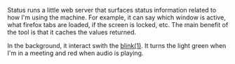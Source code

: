 Status runs a little web server that surfaces status information related to how
I'm using the machine.  For example, it can say which window is active, what
firefox tabs are loaded, if the screen is locked, etc.  The main benefit of the
tool is that it caches the values returned.

In the background, it interact swith the [blink(1)](http://blink1.thingm.com/).
It turns the light green when I'm in a meeting and red when audio is playing.
